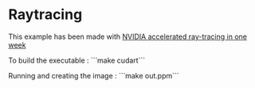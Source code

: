 # Raytracing

This example has been made with [NVIDIA accelerated ray-tracing in one week](https://developer.nvidia.com/blog/accelerated-ray-tracing-cuda/)

To build the executable : ``̀ make cudart```

Running and creating the image : ``̀ make out.ppm```
